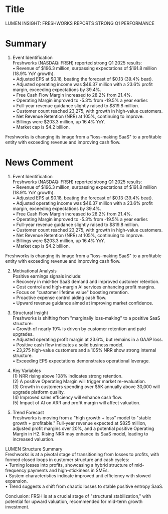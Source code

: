 # Title
LUMEN INSIGHT: FRESHWORKS REPORTS STRONG Q1 PERFORMANCE

# Summary
1. Event Identification  
Freshworks (NASDAQ: FRSH) reported strong Q1 2025 results:  
   • Revenue of $196.3 million, surpassing expectations of $191.8 million (18.9% YoY growth).  
   • Adjusted EPS at $0.18, beating the forecast of $0.13 (39.4% beat).  
   • Adjusted operating income was $46.37 million with a 23.6% profit margin, exceeding expectations by 39.4%.  
   • Free Cash Flow Margin increased to 28.2% from 21.4%.  
   • Operating Margin improved to -5.3% from -19.5% a year earlier.  
   • Full-year revenue guidance slightly raised to $819.8 million.  
   • Customer count reached 23,275, with growth in high-value customers.  
   • Net Revenue Retention (NRR) at 105%, continuing to improve.  
   • Billings were $203.3 million, up 16.4% YoY.  
   • Market cap is $4.2 billion.  

Freshworks is changing its image from a "loss-making SaaS" to a profitable entity with exceeding revenue and improving cash flow.

# News Comment
1. Event Identification  
Freshworks (NASDAQ: FRSH) reported strong Q1 2025 results:  
   • Revenue of $196.3 million, surpassing expectations of $191.8 million (18.9% YoY growth).  
   • Adjusted EPS at $0.18, beating the forecast of $0.13 (39.4% beat).  
   • Adjusted operating income was $46.37 million with a 23.6% profit margin, exceeding expectations by 39.4%.  
   • Free Cash Flow Margin increased to 28.2% from 21.4%.  
   • Operating Margin improved to -5.3% from -19.5% a year earlier.  
   • Full-year revenue guidance slightly raised to $819.8 million.  
   • Customer count reached 23,275, with growth in high-value customers.  
   • Net Revenue Retention (NRR) at 105%, continuing to improve.  
   • Billings were $203.3 million, up 16.4% YoY.  
   • Market cap is $4.2 billion.  

Freshworks is changing its image from a "loss-making SaaS" to a profitable entity with exceeding revenue and improving cash flow.

2. Motivational Analysis  
Positive earnings signals include:  
   • Recovery in mid-tier SaaS demand and improved customer retention.  
   • Cost control and high-margin AI services enhancing profit margins.  
   • Focus on "customer lifetime value" boosting retention.  
   • Proactive expense control aiding cash flow.  
   • Upward revenue guidance aimed at improving market confidence.

3. Structural Insight  
Freshworks is shifting from "marginally loss-making" to a positive SaaS structure:  
   • Growth of nearly 19% is driven by customer retention and paid upgrades.  
   • Adjusted operating profit margin at 23.6%, but remains in a GAAP loss.  
   • Positive cash flow indicates a solid business model.  
   • 23,275 high-value customers and a 105% NRR show strong internal structure.  
   • Exceeding EPS expectations demonstrates operational leverage.

4. Key Variables  
(1) NRR rising above 108% indicates strong retention.  
(2) A positive Operating Margin will trigger market re-evaluation.  
(3) Growth in customers spending over $5K annually above 30,000 will upgrade platform quality.  
(4) Improved sales efficiency will enhance cash flow.  
(5) Impact of AI on ARR and profit margin will affect valuation.

5. Trend Forecast  
Freshworks is moving from a "high growth + loss" model to "stable growth + profitable." Full-year revenue expected at $825 million, adjusted profit margins over 20%, and a potential positive Operating Margin in H2. Rising NRR may enhance its SaaS model, leading to increased valuation.

LUMEN Structure Summary  
Freshworks is at a pivotal stage of transitioning from losses to profits, with formed closed loops in customer structure and cash cycles:  
   • Turning losses into profits, showcasing a hybrid structure of mid-frequency payments and high-stickiness in SMEs.  
   • System characteristics indicate improved unit efficiency with slowed expansion.  
   • Trend suggests a shift from chaotic losses to stable positive entropy SaaS.  

Conclusion: FRSH is at a crucial stage of "structural stabilization," with potential for upward valuation, recommended for mid-term growth investment.

